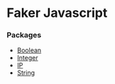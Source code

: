 # Faker Javascript

### Packages

* [Boolean](https://github.com/faker-javascript/boolean)
* [Integer](https://github.com/faker-javascript/integer)
* [IP](https://github.com/faker-javascript/ip)
* [String](https://github.com/faker-javascript/string)
